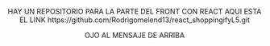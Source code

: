 <p align="center"> HAY UN REPOSITORIO PARA LA PARTE DEL FRONT CON REACT AQUI ESTA EL LINK <a>https://github.com/Rodrigomelend13/react_shoppingifyL5.git</a>  </p>

<p align="center">
OJO AL MENSAJE DE ARRIBA
</p>





